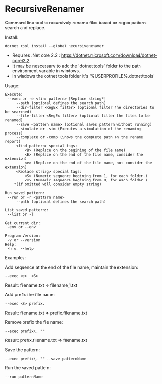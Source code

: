 # RecursiveRenamer
Command line tool to recursively rename files based on regex pattern search and replace.

Install:

```
dotnet tool install --global RecursiveRenamer
```
  * Requires .Net core 2.2 : https://dotnet.microsoft.com/download/dotnet-core/2.2
  * It may be nescessary to add the 'dotnet tools' folder to the path environment variable in windows.
  * in windows the dotnet tools folder it's '%USERPROFILE%\.dotnet\tools'
  
  
Usage:

```
Execute:
 --exec or -e <find pattern> [Replace string*]
     --path (optional defines the search path)
     --dir-filter <RegEx filter> (optional filter the directories to be searched)
     --file-filter <RegEx filter> (optional filter the files to be renamed)
     --save <pattern name> (optional saves pattern without running)
     --simulate or -sim (Executes a simulation of the renaming process)
     --complete or -comp (Shows the complete path on the rename report)
     <find pattern> special tags:
         <B> (Replace on the begining of the file name)
         <E> (Replace on the end of the file name, consider the extension)
         <e> (Replace on the end of the file name, not consider the extension)
     <Replace string> special tags:
         <S> (Numeric sequence begining from 1, for each folder.)
         <s> (Numeric sequence begining from 0, for each folder.)
    *(if omitted will consider empty string)

Run saved pattern:
 --run or -r <pattern name>
     --path (optional defines the search path)

List saved patterns:
 --list or -l

Get current dir:
 -env or --env

Program Version:
 -v or --version
Help:
 -h or --help
```

Examples:

Add sequence at the end of the file name, maintain the extension:
```
--exec <e> _<S>
```
Result:
filename.txt => filename_1.txt


Add prefix the file name:
```
--exec <B> prefix.
```
Result:
filename.txt => prefix.filename.txt


Remove prefix the file name:
```
--exec prefix\. ""
```
Result:
prefix.filename.txt => filename.txt


Save the pattern:
```
--exec prefix\. "" --save patternName
```


Run the saved pattern:
```
--run patternName
```



